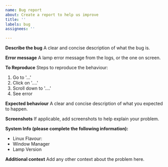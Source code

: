 ```yaml
---
name: Bug report
about: Create a report to help us improve
title: ''
labels: bug
assignees: ''

---
```


**Describe the bug**
A clear and concise description of what the bug is.

**Error message**
A lamp error message from the logs, or the one on screen.

**To Reproduce**
Steps to reproduce the behaviour:
1. Go to '...'
2. Click on '....'
3. Scroll down to '....'
4. See error

**Expected behaviour**
A clear and concise description of what you expected to happen.

**Screenshots**
If applicable, add screenshots to help explain your problem.

**System Info (please complete the following information):**
 - Linux Flavour: 
 - Window Manager
 - Lamp Version 

**Additional context**
Add any other context about the problem here.
